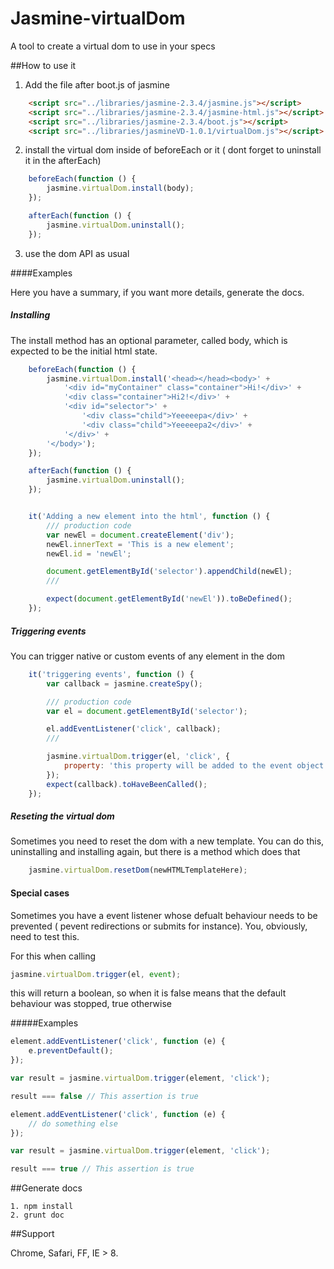 # Jasmine-virtualDom
A tool to create a virtual dom to use in your specs

##How to use it

1. Add the file after boot.js of jasmine

```html
    <script src="../libraries/jasmine-2.3.4/jasmine.js"></script>
    <script src="../libraries/jasmine-2.3.4/jasmine-html.js"></script>
    <script src="../libraries/jasmine-2.3.4/boot.js"></script>
    <script src="../libraries/jasmineVD-1.0.1/virtualDom.js"></script>
```
2. install the virtual dom inside of beforeEach or it ( dont forget to uninstall it in the afterEach)

```javascript
    beforeEach(function () {
        jasmine.virtualDom.install(body);
    });

    afterEach(function () {
        jasmine.virtualDom.uninstall();
    });
```
3. use the dom API as usual

####Examples
    
Here you have a summary, if you want more details, generate the docs.

##### Installing

The install method has an optional parameter, called body, which is expected to be the initial html state.

```javascript
    beforeEach(function () {
        jasmine.virtualDom.install('<head></head><body>' +
            '<div id="myContainer" class="container">Hi!</div>' +
            '<div class="container">Hi2!</div>' +
            '<div id="selector">' +
                '<div class="child">Yeeeeepa</div>' +
                '<div class="child">Yeeeeepa2</div>' +
            '</div>' +
        '</body>');
    });

    afterEach(function () {
        jasmine.virtualDom.uninstall();
    });


    it('Adding a new element into the html', function () {
        /// production code
        var newEl = document.createElement('div');
        newEl.innerText = 'This is a new element';
        newEl.id = 'newEl';

        document.getElementById('selector').appendChild(newEl);
        ///

        expect(document.getElementById('newEl')).toBeDefined();
    });
```  
##### Triggering events

You can trigger native or custom events of any element in the dom

```javascript
    it('triggering events', function () {
        var callback = jasmine.createSpy();

        /// production code
        var el = document.getElementById('selector');

        el.addEventListener('click', callback);
        ///

        jasmine.virtualDom.trigger(el, 'click', {
            property: 'this property will be added to the event object'
        });
        expect(callback).toHaveBeenCalled();
    });
```  

##### Reseting the virtual dom

Sometimes you need to reset the dom with a new template. You can do this, uninstalling and installing again, but there is a method which does that

```javascript
    jasmine.virtualDom.resetDom(newHTMLTemplateHere);
```  

#### Special cases

Sometimes you have a event listener whose defualt behaviour needs to be prevented ( pevent redirections or submits for instance). You, obviously, need to test this. 

For this when calling 

```javascript
jasmine.virtualDom.trigger(el, event);
```
this will return a boolean, so when it is false means that the default behaviour was stopped, true otherwise

#####Examples

```javascript
element.addEventListener('click', function (e) {
    e.preventDefault();
});

var result = jasmine.virtualDom.trigger(element, 'click');

result === false // This assertion is true
```

```javascript
element.addEventListener('click', function (e) {
    // do something else
});

var result = jasmine.virtualDom.trigger(element, 'click');

result === true // This assertion is true
```

##Generate docs

    1. npm install
    2. grunt doc

##Support

Chrome, Safari, FF, IE > 8.





